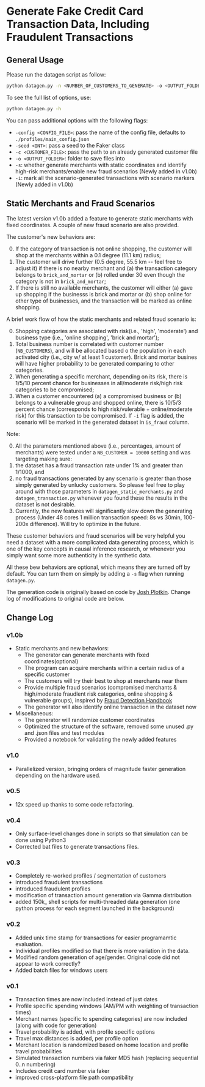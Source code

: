 # Generate Fake Credit Card Transaction Data, Including Fraudulent Transactions 

## General Usage

Please run the datagen script as follow:

```bash
python datagen.py -n <NUMBER_OF_CUSTOMERS_TO_GENERATE> -o <OUTPUT_FOLDER> <START_DATE> <END_DATE> -s -i
```

To see the full list of options, use:

```bash
python datagen.py -h
```

You can pass additional options with the following flags:

- `-config <CONFIG_FILE>`: pass the name of the config file, defaults to `./profiles/main_config.json`
- `-seed <INT>`: pass a seed to the Faker class
- `-c <CUSTOMER_FILE>`: pass the path to an already generated customer file
- `-o <OUTPUT_FOLDER>`: folder to save files into
- `-s`: whether generate merchants with static coordinates and identify high-risk merchants/enable new fraud scenarios (Newly added in v1.0b)
- `-i`:  mark all the scenario-generated transactions with scenario markers (Newly added in v1.0b)

## Static Merchants and Fraud Scenarios
The latest version v1.0b added a feature to generate static merchants with fixed coordinates. A couple of new fraud scenario are also provided. 

The customer's new behaviors are:

0. If the category of transaction is not online shopping, the customer will shop at the merchants within a 0.1 degree (11.1 km) radius;
1. The customer will drive further (0.5 degree, 55.5 km -- feel free to adjust it) if there is no nearby merchant and (a) the transaction category belongs to `brick_and_mortar` or (b) rolled under 30 even though the category is not in `brick_and_mortar`;
2. If there is still no available merchants, the customer will either (a) gave up shopping if the businesss is brick and mortar or (b) shop online for other type of businesses, and the transaction will be marked as online shopping. 

A brief work flow of how the static merchants and related fraud scenario is:

0. Shopping categories are associated with risk(i.e., 'high', 'moderate') and business type (i.e., 'online shopping', 'brick and mortar');
1. Total business number is correlated with customer number (`NB_CUSTOMERS`), and will be allocated based o the population in each activated city (i.e., city w/ at least 1 customer). Brick and mortar busines will have higher probability to be generated comparing to other categories.
2. When generating a specific merchant, depending on its risk, there is 1/5/10 percent chance for businesses in all/moderate risk/high risk categories to be compromised;
3. When a customer encountered (a) a compromised business or (b) belongs to a vulnerable group and shopped online, there is 10/5/3 percent chance (corresponds to high risk/vulerable + online/moderate risk) for this transaction to be compromised. If `-i` flag is added, the scenario will be marked in the generated dataset in `is_fraud` column. 

Note:

0. All the parameters mentioned above (i.e., percentages, amount of merchants) were tested under a `NB_CUSTOMER = 10000` setting and was targeting making sure: 
1. the dataset has a fraud transaction rate under 1% and greater than 1/1000, and 
2. no fraud transactions generated by any scenario is greater than those simply generated by unlucky customers. So please feel free to play around with those parameters in `datagen_static_merchants.py` and `datagen_transaction.py` whenever you found these the results in the dataset is not desirable. 
3. Currently, the new features will significantly slow down the generating process (Under 48 cores 1 million transaction speed: 8s vs 30min, 100-200x difference). Will try to optimize in the future.

These customer behaviors and fraud scenarios will be very helpful you need a dataset with a more complicated data generating process, which is one of the key concepts in causal inference research, or whenever you simply want some more authenticity in the synthetic data.

All these bew behaviors are optional, which means they are turned off by default. You can turn them on simply by adding a `-s` flag when running `datagen.py`. 

The generation code is originally based on code by [Josh Plotkin](https://github.com/joshplotkin/data_generation). Change log of modifications to original code are below.

## Change Log

### v1.0b

- Static merchants and new behaviors:
    - The generator can generate merchants with fixed coordinates(optional)
    - The program can acquire merchants within a certain radius of a specific customer
    - The customers will try their best to shop at merchants near them
    - Provide multiple fraud scenarios (compromised merchants & high/moderate fraudlent risk categories, online shopping & vulnerable groups), inspired by [Fraud Detection Handbook](https://fraud-detection-handbook.github.io/fraud-detection-handbook/Chapter_3_GettingStarted/SimulatedDataset.html)
    - The generator will also identify online transaction in the dataset now
- Miscellaneous:
    - The generator will randomize customer coordinates
    - Optimized the structure of the software, removed some unused .py and .json files and test modules
    - Provided a notebook for validating the newly added features

### v1.0

- Parallelized version, bringing orders of magnitude faster generation depending on the hardware used.

### v0.5

- 12x speed up thanks to some code refactoring.

### v0.4

- Only surface-level changes done in scripts so that simulation can be done using Python3
- Corrected bat files to generate transactions files.

### v0.3

- Completely re-worked profiles / segmentation of customers
- introduced fraudulent transactions
- introduced fraudulent profiles
- modification of transaction amount generation via Gamma distribution
- added 150k_ shell scripts for multi-threaded data generation (one python process for each segment launched in the background)

### v0.2

- Added unix time stamp for transactions for easier programamtic evaluation.
- Individual profiles modified so that there is more variation in the data.
- Modified random generation of age/gender. Original code did not appear to work correctly?
- Added batch files for windows users

### v0.1

- Transaction times are now included instead of just dates
- Profile specific spending windows (AM/PM with weighting of transaction times)
- Merchant names (specific to spending categories) are now included (along with code for generation)
- Travel probability is added, with profile specific options
- Travel max distances is added, per profile option
- Merchant location is randomized based on home location and profile travel probabilities
- Simulated transaction numbers via faker MD5 hash (replacing sequential 0..n numbering)
- Includes credit card number via faker
- improved cross-platform file path compatibility